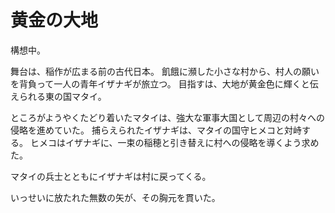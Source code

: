 黄金の大地
=========

構想中。


舞台は、稲作が広まる前の古代日本。
飢餓に瀕した小さな村から、村人の願いを背負って一人の青年イザナギが旅立つ。
目指すは、大地が黄金色に輝くと伝えられる東の国マタイ。

ところがようやくたどり着いたマタイは、強大な軍事大国として周辺の村々への侵略を進めていた。
捕らえられたイザナギは、マタイの国守ヒメコと対峙する。
ヒメコはイザナギに、一束の稲穂と引き替えに村への侵略を導くよう求めた。

マタイの兵士とともにイザナギは村に戻ってくる。

いっせいに放たれた無数の矢が、その胸元を貫いた。
